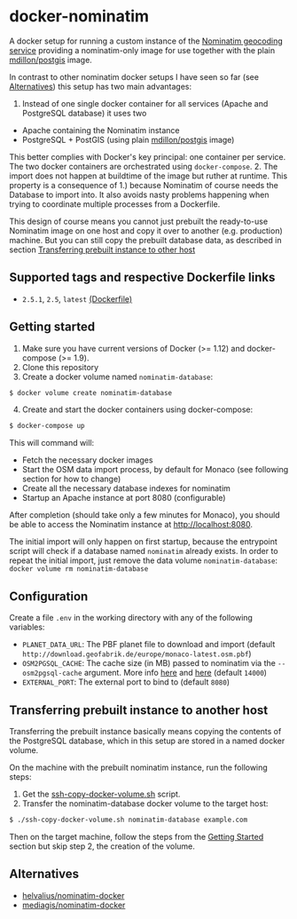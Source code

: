 # docker-nominatim

A docker setup for running a custom instance of the [Nominatim geocoding service](http://wiki.openstreetmap.org/wiki/Nominatim) providing a nominatim-only image for use together with the plain [mdillon/postgis](https://hub.docker.com/r/mdillon/postgis/) image.

In contrast to other nominatim docker setups I have seen so far (see [Alternatives](#alternatives)) this setup has two main advantages:
1. Instead of one single docker container for all services (Apache and PostgreSQL database) it uses two
  * Apache containing the Nominatim instance
  * PostgreSQL + PostGIS (using plain [mdillon/postgis](https://hub.docker.com/r/mdillon/postgis/) image)

  This better complies with Docker's key principal: one container per service. The two docker containers are orchestrated using `docker-compose`.
2. The import does not happen at buildtime of the image but ruther at runtime. This property is a consequence of 1.) because Nominatim of course needs the Database to import into. It also avoids nasty problems happening when trying to coordinate multiple processes from a Dockerfile.

This design of course means you cannot just prebuilt the ready-to-use Nominatim image on one host and copy it over to another (e.g. production) machine. But you can still copy the prebuilt database data, as described in section [Transferring prebuilt instance to other host](#transferring-prebuilt-instance-to-another-host)

## Supported tags and respective Dockerfile links

* `2.5.1`, `2.5`, `latest` [(Dockerfile)](https://github.com/bringnow/docker-nominatim/blob/master/nominatim/Dockerfile)

## Getting started

1. Make sure you have current versions of Docker (>= 1.12) and docker-compose (>= 1.9).
2. Clone this repository
3. Create a docker volume named `nominatim-database`:

  ```bash
  $ docker volume create nominatim-database
  ```
4. Create and start the docker containers using docker-compose:

  ```bash
  $ docker-compose up
  ```
  This will command will:
  * Fetch the necessary docker images
  * Start the OSM data import process, by default for Monaco (see following section for how to change)
  * Create all the necessary database indexes for nominatim
  * Startup an Apache instance at port 8080 (configurable)

After completion (should take only a few minutes for Monaco), you should be able to access the Nominatim instance at [http://localhost:8080](http://localhost:8080).

The initial import will only happen on first startup, because the entrypoint script will check if a database named `nominatim` already exists. In order to repeat the initial import, just remove the data volume `nominatim-database`: `docker volume rm nominatim-database`

## Configuration

Create a file `.env` in the working directory with any of the following variables:

* `PLANET_DATA_URL`: The PBF planet file to download and import (default `http://download.geofabrik.de/europe/monaco-latest.osm.pbf`)
* `OSM2PGSQL_CACHE`: The cache size (in MB) passed to nominatim via the `--osm2pgsql-cache` argument. More info [here](http://wiki.openstreetmap.org/wiki/Nominatim/Installation) and [here](http://www.volkerschatz.com/net/osm/osm2pgsql-usage.html) (default `14000`)
* `EXTERNAL_PORT`: The external port to bind to (default `8080`)

## Transferring prebuilt instance to another host

Transferring the prebuilt instance basically means copying the contents of the PostgreSQL database, which in this setup are stored in a named docker volume.

On the machine with the prebuilt nominatim instance, run the following steps:
1. Get the [ssh-copy-docker-volume.sh](https://github.com/bringnow/ssh-copy-docker-volume) script.
2. Transfer the nominatim-database docker volume to the target host:

  ```bash
  $ ./ssh-copy-docker-volume.sh nominatim-database example.com
  ```

Then on the target machine, follow the steps from the [Getting Started](#getting-started) section but skip step 2, the creation of the volume.

## Alternatives

* [helvalius/nominatim-docker](https://github.com/helvalius/nominatim-docker)
* [mediagis/nominatim-docker](https://github.com/mediagis/nominatim-docker)
